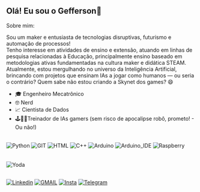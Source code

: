 ## Olá! Eu sou o Gefferson👋

Sobre mim:

Sou um maker e entusiasta de tecnologias disruptivas, futurismo e automação de processos!
<br/>
Tenho interesse em atividades de ensino e extensão, atuando em linhas de pesquisa relacionadas à Educação, principalmente ensino baseado em metodologias ativas fundamentadas na cultura maker e didática STEAM. Atualmente, estou mergulhando no universo da Inteligência Artificial, brincando com projetos que ensinam IAs a jogar como humanos — ou seria o contrário? Quem sabe não estou criando a Skynet dos games? 😄
 * 🎓 Engenheiro Mecatrônico
 * 🤓 Nerd
 * 📈 Cientista de Dados
 * 🕹️🤖🔥Treinador de IAs gamers (sem risco de apocalipse robô, prometo! - Ou não!)
<div style="display: inline_block"><br/>
  <img align="center" alt="Python" src="https://img.shields.io/badge/Python-14354C?style=for-the-badge&logo=python&logoColor=white" />
  <img align="center" alt="GIT" src="https://img.shields.io/badge/GIT-E44C30?style=for-the-badge&logo=git&logoColor=white" />
  <img align="center" alt="HTML" src="https://img.shields.io/badge/HTML-239120?style=for-the-badge&logo=html5&logoColor=white" />
  <img align="center" alt="C++" src="https://img.shields.io/badge/C%2B%2B-00599C?style=for-the-badge&logo=c%2B%2B&logoColor=white" />
  <img align="center" alt="Arduino" src="https://img.shields.io/badge/Arduino-00979D?style=for-the-badge&logo=Arduino&logoColor=white" />
  <img align="center" alt="Arduino_IDE" src="https://img.shields.io/badge/Arduino_IDE-00979D?style=for-the-badge&logo=arduino&logoColor=white" />
  <img align="center" alt="Raspberry" src="https://img.shields.io/badge/Raspberry%20Pi-A22846?style=for-the-badge&logo=Raspberry%20Pi&logoColor=white" />
</div>

<br/>

<div style="display: inline_block"><br/>
  <img align="center" alt="Yoda" src="https://c.tenor.com/udYl1CJgloUAAAAM/yoda-star-wars.gif" />
</div>

##

[![Linkedin](https://img.shields.io/badge/LinkedIn-0077B5?style=for-the-badge&logo=linkedin&logoColor=white)](https://www.linkedin.com/in/geffersonbatista/)
[![GMAIL](https://img.shields.io/badge/Gmail-D14836?style=for-the-badge&logo=gmail&logoColor=white)](geffersonjbsilva@gmail.com)
[![Insta](https://img.shields.io/badge/Instagram-E4405F?style=for-the-badge&logo=instagram&logoColor=white)](https://www.instagram.com/geffinho/)
[![Telegram](https://img.shields.io/badge/Telegram-2CA5E0?style=for-the-badge&logo=telegram&logoColor=white
)](https://t.me/GeffersonBatista)

##





